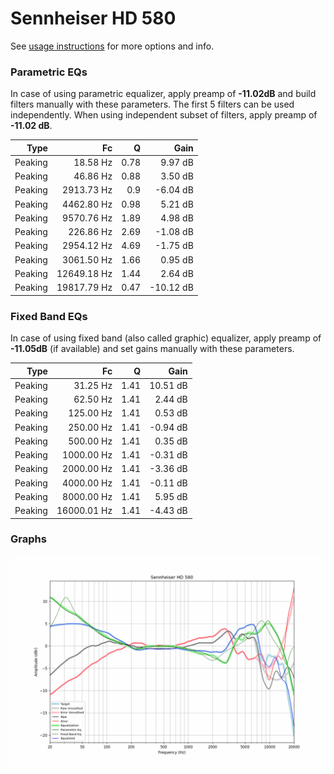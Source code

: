 # Sennheiser HD 580
See [usage instructions](https://github.com/jaakkopasanen/AutoEq#usage) for more options and info.

### Parametric EQs
In case of using parametric equalizer, apply preamp of **-11.02dB** and build filters manually
with these parameters. The first 5 filters can be used independently.
When using independent subset of filters, apply preamp of **-11.02 dB**.

| Type    | Fc          |    Q | Gain      |
|--------:|------------:|-----:|----------:|
| Peaking | 18.58 Hz    | 0.78 | 9.97 dB   |
| Peaking | 46.86 Hz    | 0.88 | 3.50 dB   |
| Peaking | 2913.73 Hz  | 0.9  | -6.04 dB  |
| Peaking | 4462.80 Hz  | 0.98 | 5.21 dB   |
| Peaking | 9570.76 Hz  | 1.89 | 4.98 dB   |
| Peaking | 226.86 Hz   | 2.69 | -1.08 dB  |
| Peaking | 2954.12 Hz  | 4.69 | -1.75 dB  |
| Peaking | 3061.50 Hz  | 1.66 | 0.95 dB   |
| Peaking | 12649.18 Hz | 1.44 | 2.64 dB   |
| Peaking | 19817.79 Hz | 0.47 | -10.12 dB |

### Fixed Band EQs
In case of using fixed band (also called graphic) equalizer, apply preamp of **-11.05dB**
(if available) and set gains manually with these parameters.

| Type    | Fc          |    Q | Gain     |
|--------:|------------:|-----:|---------:|
| Peaking | 31.25 Hz    | 1.41 | 10.51 dB |
| Peaking | 62.50 Hz    | 1.41 | 2.44 dB  |
| Peaking | 125.00 Hz   | 1.41 | 0.53 dB  |
| Peaking | 250.00 Hz   | 1.41 | -0.94 dB |
| Peaking | 500.00 Hz   | 1.41 | 0.35 dB  |
| Peaking | 1000.00 Hz  | 1.41 | -0.31 dB |
| Peaking | 2000.00 Hz  | 1.41 | -3.36 dB |
| Peaking | 4000.00 Hz  | 1.41 | -0.11 dB |
| Peaking | 8000.00 Hz  | 1.41 | 5.95 dB  |
| Peaking | 16000.01 Hz | 1.41 | -4.43 dB |

### Graphs
![](./Sennheiser%20HD%20580.png)
